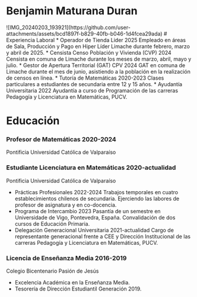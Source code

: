 <h1> Benjamin Maturana Duran </h1>
![IMG_20240203_193921](https://github.com/user-attachments/assets/bcd1897f-b829-40fb-b046-1d4fcea29ada)
# Experiencia Laboral
* Operador de Tienda Lider 2025
Empleado en áreas de Sala, Producción y Pago en Hiper Líder Limache durante febrero, marzo y abril de 2025.
* Censista Censo Población y Vivienda (CVP) 2024
Censista en comuna de Limache durante los meses de marzo, abril, mayo y julio.
* Gestor de Apertura Territorial (GAT) CPV 2024
GAT en comuna de Limache durante el mes de junio, asistiendo a la población en la realización de censos en línea.
* Tutoría de Matemáticas 2020-2023
Clases particulares a estudiantes de secundaria entre 12 y 15 años.
* Ayudantía Universitaria 2022
Ayudantía a curso de Programación de las carreras Pedagogía y Licenciatura en Matemáticas, PUCV.

# Educación
### Profesor de Matemáticas 2020-2024
Pontificia Universidad Católica de Valparaíso
### Estudiante Licenciatura en Matemáticas 2020-actualidad
Pontificia Universidad Católica de Valparaíso
* Prácticas Profesionales 2022-2024
Trabajos temporales en cuatro establecimientos chilenos de secundaria. Ejerciendo las labores de profesor de asignatura y en co-docencia.
* Programa de Intercambio 2023
Pasantía de un semestre en Universidade de Vigo, Pontevedra, España. Convalidación de dos cursos de Educación Primaria.
* Delegación Generacional Universitaria 2021-actualidad
Cargo de representante generacional frente a CEE y Dirección Institucional de las carreras Pedagogía y Licenciatura en Matemáticas, PUCV.
### Licencia de Enseñanza Media 2016-2019
Colegio Bicentenario Pasión de Jesús
* Excelencia Académica en la Enseñanza Media.
* Tesorería de Dirección Estudiantil Generación 2019.
